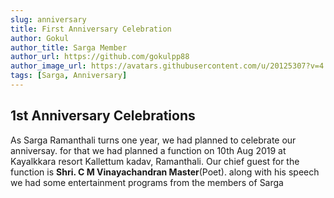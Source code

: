 ```yaml
---
slug: anniversary
title: First Anniversary Celebration
author: Gokul
author_title: Sarga Member
author_url: https://github.com/gokulpp88
author_image_url: https://avatars.githubusercontent.com/u/20125307?v=4
tags: [Sarga, Anniversary]
---
```

## 1st Anniversary Celebrations

As Sarga Ramanthali turns one year, we had planned to celebrate our anniversay.
for that we had planned a function on 10th Aug 2019 at Kayalkkara resort Kallettum kadav, Ramanthali.
Our chief guest for the function is **Shri. C M Vinayachandran Master**(Poet). along with his speech we had some entertainment programs from the members of Sarga